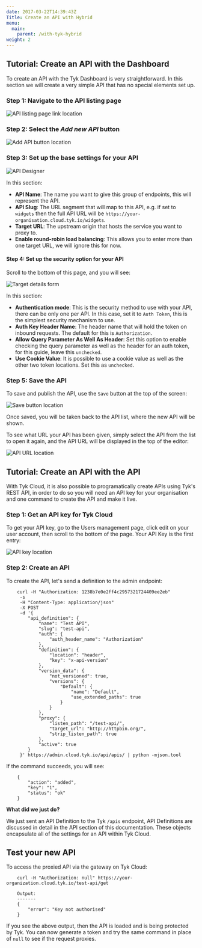 ```yaml
---
date: 2017-03-22T14:39:43Z
Title: Create an API with Hybrid
menu:
  main:
    parent: /with-tyk-hybrid
weight: 2
---
```


## <a name="with-dashboard"></a>Tutorial: Create an API with the Dashboard

To create an API with the Tyk Dashboard is very straightforward. In this section we will create a very simple API that has no special elements set up.

### Step 1: Navigate to the API listing page

![API listing page link location][1]

### Step 2: Select the *Add new API* button

![Add API button location][2]

### Step 3: Set up the base settings for your API

![API Designer][3]

In this section:

*   **API Name**: The name you want to give this group of endpoints, this will represent the API.
*   **API Slug**: The URL segment that will map to this API, e.g. if set to `widgets` then the full API URL will be `https://your-organisation.cloud.tyk.io/widgets`.
*   **Target URL**: The upstream origin that hosts the service you want to proxy to.
*   **Enable round-robin load balancing**: This allows you to enter more than one target URL, we will ignore this for now.

#### Step 4: Set up the security option for your API

Scroll to the bottom of this page, and you will see:

![Target details form][4]

In this section:

*   **Authentication mode**: This is the security method to use with your API, there can be only one per API. In this case, set it to `Auth Token`, this is the simplest security mechanism to use.
*   **Auth Key Header Name**: The header name that will hold the token on inbound requests. The default for this is `Authorization`.
*   **Allow Query Parameter As Well As Header**: Set this option to enable checking the query parameter as well as the header for an auth token, for this guide, leave this `unchecked`.
*   **Use Cookie Value**: It is possible to use a cookie value as well as the other two token locations. Set this as `unchecked`.

### Step 5: Save the API

To save and publish the API, use the `Save` button at the top of the screen:

![Save button location][5]

Once saved, you will be taken back to the API list, where the new API will be shown.

To see what URL your API has been given, simply select the API from the list to open it again, and the API URL will be displayed in the top of the editor:

![API URL location][6]

## <a name="with-api"></a>Tutorial: Create an API with the API

With Tyk Cloud, it is also possible to programatically create APIs using Tyk's REST API, in order to do so you will need an API key for your organisation and one command to create the API and make it live.

### Step 1: Get an API key for Tyk Cloud

To get your API key, go to the Users management page, click edit on your user account, then scroll to the bottom of the page. Your API Key is the first entry:

![API key location][7]

### Step 2: Create an API

To create the API, let's send a definition to the admin endpoint:
```
    curl -H "Authorization: 1238b7e0e2ff4c2957321724409ee2eb" 
     -s 
     -H "Content-Type: application/json" 
     -X POST 
     -d '{
        "api_definition": {
            "name": "Test API",
            "slug": "test-api",
            "auth": {
                "auth_header_name": "Authorization"
            },
            "definition": {
                "location": "header",
                "key": "x-api-version"
            },
            "version_data": {
                "not_versioned": true,
                "versions": {
                    "Default": {
                        "name": "Default",
                        "use_extended_paths": true
                    }
                }
            },
            "proxy": {
                "listen_path": "/test-api/",
                "target_url": "http://httpbin.org/",
                "strip_listen_path": true
            },
            "active": true
        }
     }' https://admin.cloud.tyk.io/api/apis/ | python -mjson.tool
```

If the command succeeds, you will see:
```
    {
        "action": "added",
        "key": "1",
        "status": "ok"
    }
```

**What did we just do?**

We just sent an API Definition to the Tyk `/apis` endpoint, API Definitions are discussed in detail in the API section of this documentation. These objects encapsulate all of the settings for an API within Tyk Cloud.

## <a name="test-new-api"></a> Test your new API

To access the proxied API via the gateway on Tyk Cloud:
```
    curl -H "Authorization: null" https://your-organization.cloud.tyk.io/test-api/get
    
    Output:
    -------
    {
        "error": "Key not authorised"
    }
```

If you see the above output, then the API is loaded and is being protected by Tyk. You can now generate a token and try the same command in place of `null` to see if the request proxies.

 [1]: /docs/img/dashboard/system-management/NavAPIs.png
 [2]: /docs/img/dashboard/system-management/addAPIbutton.png
 [3]: /docs/img/dashboard/system-management/APIDesigner.png
 [4]: /docs/img/dashboard/system-management/targetDetails.png
 [5]: /docs/img/dashboard/system-management/saveAPI.png
 [6]: /docs/img/dashboard/system-management/APIURLLocation.png
 [7]: /docs/img/dashboard/system-management/APIKey.png


